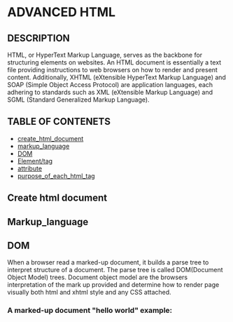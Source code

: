 # ADVANCED HTML

## DESCRIPTION
HTML, or HyperText Markup Language, serves as the backbone for structuring elements on websites. An HTML document is essentially a text file providing instructions to web browsers on how to render and present content. Additionally, XHTML (eXtensible HyperText Markup Language) and SOAP (Simple Object Access Protocol) are application languages, each adhering to standards such as XML (eXtensible Markup Language) and SGML (Standard Generalized Markup Language).
## TABLE OF CONTENETS
- [create_html_document](#create_html_document)
- [markup_language](#markup_language)
- [DOM](#DOM)
- [Element/tag](#element/tag)
- [attribute](#attribute)
- [purpose_of_each_html_tag](#purpose_of_each_html_tag)
## Create html document
## Markup_language
## DOM
When a browser read a marked-up document, it builds a parse tree to interpret structure of a document. The parse tree is called DOM(Document Object Model) trees.
Document object model are the browsers interpretation of the mark up provided and determine how to render page visually both html and xhtml style and any CSS attached.
### A marked-up document "hello world" example:





